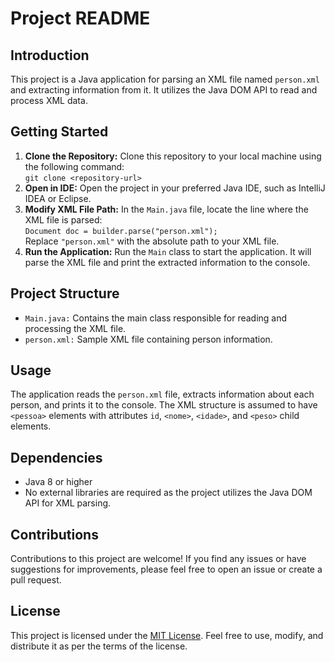 <!DOCTYPE html>
<html lang="en">
<head>
    <meta charset="UTF-8">
    <meta name="viewport" content="width=device-width, initial-scale=1.0">
    <title>Project ReadXml</title>
</head>
<body>

<h1>Project README</h1>

<h2>Introduction</h2>
<p>This project is a Java application for parsing an XML file named <code>person.xml</code> and extracting information from it. It utilizes the Java DOM API to read and process XML data.</p>

<h2>Getting Started</h2>
<ol>
    <li><strong>Clone the Repository:</strong> Clone this repository to your local machine using the following command:<br>
        <code>git clone &lt;repository-url&gt;</code></li>
    <li><strong>Open in IDE:</strong> Open the project in your preferred Java IDE, such as IntelliJ IDEA or Eclipse.</li>
    <li><strong>Modify XML File Path:</strong> In the <code>Main.java</code> file, locate the line where the XML file is parsed:<br>
        <code>Document doc = builder.parse("person.xml");</code><br>
        Replace <code>"person.xml"</code> with the absolute path to your XML file.</li>
    <li><strong>Run the Application:</strong> Run the <code>Main</code> class to start the application. It will parse the XML file and print the extracted information to the console.</li>
</ol>

<h2>Project Structure</h2>
<ul>
    <li><code>Main.java:</code> Contains the main class responsible for reading and processing the XML file.</li>
    <li><code>person.xml:</code> Sample XML file containing person information.</li>
</ul>

<h2>Usage</h2>
<p>The application reads the <code>person.xml</code> file, extracts information about each person, and prints it to the console. The XML structure is assumed to have <code>&lt;pessoa&gt;</code> elements with attributes <code>id</code>, <code>&lt;nome&gt;</code>, <code>&lt;idade&gt;</code>, and <code>&lt;peso&gt;</code> child elements.</p>

<h2>Dependencies</h2>
<ul>
    <li>Java 8 or higher</li>
    <li>No external libraries are required as the project utilizes the Java DOM API for XML parsing.</li>
</ul>

<h2>Contributions</h2>
<p>Contributions to this project are welcome! If you find any issues or have suggestions for improvements, please feel free to open an issue or create a pull request.</p>

<h2>License</h2>
<p>This project is licensed under the <a href="LICENSE">MIT License</a>. Feel free to use, modify, and distribute it as per the terms of the license.</p>

</body>
</html>
